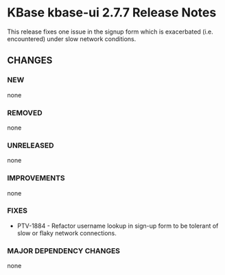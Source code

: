 # KBase kbase-ui 2.7.7 Release Notes

This release fixes one issue in the signup form which is exacerbated (i.e. encountered) under slow network conditions.

## CHANGES

### NEW

none

### REMOVED

none

### UNRELEASED

none

### IMPROVEMENTS

none

### FIXES

- PTV-1884 - Refactor username lookup in sign-up form to be tolerant of slow or flaky network connections.

### MAJOR DEPENDENCY CHANGES

none
